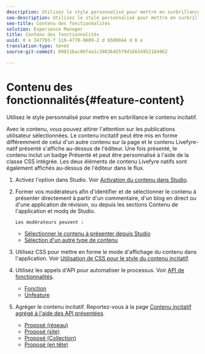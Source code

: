 ```yaml
---
description: Utilisez le style personnalisé pour mettre en surbrillance le contenu incitatif.
seo-description: Utilisez le style personnalisé pour mettre en surbrillance le contenu incitatif.
seo-title: Contenu des fonctionnalités
solution: Experience Manager
title: Contenu des fonctionnalités
uuid: 0 e 347703-f 119-4778-9609-2 d 6500844 d 6 e
translation-type: tm+mt
source-git-commit: 09011bac06f4a1c39836455f9d16654952184962

---
```



# Contenu des fonctionnalités{#feature-content}

Utilisez le style personnalisé pour mettre en surbrillance le contenu incitatif.

Avec le contenu, vous pouvez attirer l&#39;attention sur les publications utilisateur sélectionnées. Le contenu incitatif peut être mis en forme différemment de celui d&#39;un autre contenu sur la page et le contenu Livefyre-natif présenté s&#39;affiche au-dessus de l&#39;éditeur. Une fois présenté, le contenu inclut un badge Présenté et peut être personnalisé à l&#39;aide de la classe CSS intégrée. Les deux éléments de contenu Livefyre natifs sont également affichés au-dessus de l&#39;éditeur dans le flux.

1. Activez l&#39;option dans Studio. Voir [Activation du contenu dans Studio](/help/using/c-features-livefyre/c-content-collection-tags/t-enable-featuring-content-in-studio.md#t_enable_featuring_content_in_studio).
1. Former vos modérateurs afin d&#39;identifier et de sélectionner le contenu à présenter directement à partir d&#39;un commentaire, d&#39;un blog en direct ou d&#39;une application de révision, ou depuis les sections Contenu de l&#39;application et modq de Studio.

       Les modérateurs peuvent :
   
   * [Sélectionner le contenu à présenter depuis Studio](/help/using/c-features-livefyre/c-content-collection-tags/t-select-content-to-feature-from-studio.md#select_content_to_feature_from_studio)
   * [Sélection d&#39;un autre type de contenu](/help/using/c-features-livefyre/c-content-collection-tags/t-select-content-to-feature.md#t_select_content_to_feature)

1. Utilisez CSS pour mettre en forme le mode d&#39;affichage du contenu dans l&#39;application. Voir [Utilisation de CSS pour le style du contenu incitatif](/help/implementation/c-app-customizations/c-use-css-to-style-featured-content.md).
1. Utilisez les appels d&#39;API pour automatiser le processus. Voir [API de fonctionnalités](/help/implementation/c-app-customizations/c-feature-apis.md).

   * [Fonction](#c_feature_apis/section_jpw_nqw_xz)
   * [Unfeature](#c_feature_apis/section_knh_mqw_xz)

1. Agréger le contenu incitatif. Reportez-vous à la page [Contenu incitatif agrégé à l&#39;aide des API présentées](/help/implementation/c-app-customizations/c-aggregated-featured-content-using-the-featured-apis.md).

   * [Proposé (réseau)](/help/implementation/c-app-customizations/c-aggregated-featured-content-using-the-featured-apis.md#section_cgm_1nw_xz)
   * [Proposé (site)](/help/implementation/c-app-customizations/c-aggregated-featured-content-using-the-featured-apis.md#section_lq5_ymw_xz)
   * [Proposé (Collection)](/help/implementation/c-app-customizations/c-aggregated-featured-content-using-the-featured-apis.md#section_kgc_xmw_xz)
   * [Proposé (en tête)](/help/implementation/c-app-customizations/c-aggregated-featured-content-using-the-featured-apis.md#section_n4b_lmw_xz)

